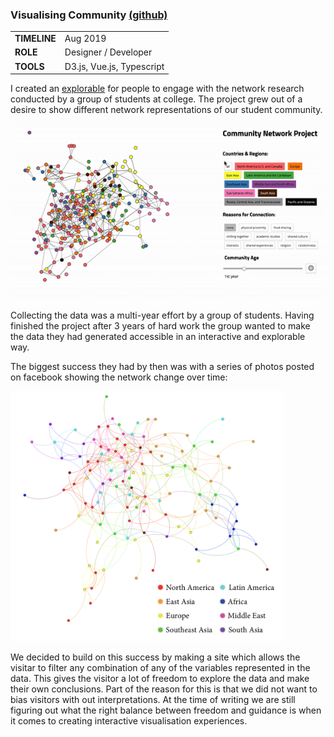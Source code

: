 ### Visualising Community <span style="font-size: 16px;" > [(github)](https://github.com/jskjott/community-network-project) </span>

 <table style="width:60%">
  <tr>
    <td><b>TIMELINE</b></td>
    <td>Aug 2019 </td>
  </tr>
  <tr>
    <td><b>ROLE</b></td>
    <td>Designer / Developer </td>
  </tr>
  <tr>
    <td><b>TOOLS</b></td>
    <td>D3.js, Vue.js, Typescript </td>
  </tr>
</table>

I created an <a href="https://community-network-project.surge.sh/">explorable</a> for people to engage with the network research conducted by a group of students at college. The project grew out of a desire to show different network representations of our student community.

![alt text](img/community_network_project.gif)

Collecting the data was a multi-year effort by a group of students. Having finished the project after 3 years of hard work the group wanted to make the data they had generated accessible in an interactive and explorable way.

The biggest success they had by then was with a series of photos posted on facebook showing the network change over time: 

<img src="img/old_network_visual.png" style="height: 400px;" />

We decided to build on this success by making a site which allows the visitar to filter any combination of any of the variables represented in the data. This gives the visitor a lot of freedom to explore the data and make their own conclusions. Part of the reason for this is that we did not want to bias visitors with out interpretations. At the time of writing we are still figuring out what the right balance between freedom and guidance is when it comes to creating interactive visualisation experiences.